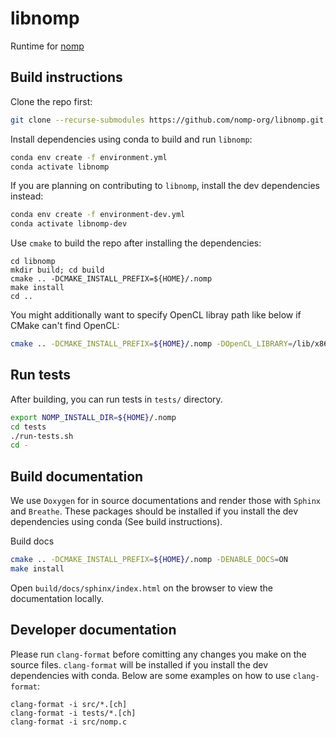 # libnomp

Runtime for [nomp](https://github.com/nomp-org/nomp)

## Build instructions

Clone the repo first:
```bash
git clone --recurse-submodules https://github.com/nomp-org/libnomp.git
```

Install dependencies using conda to build and run `libnomp`:
```bash
conda env create -f environment.yml
conda activate libnomp
```

If you are planning on contributing to `libnomp`, install the dev dependencies
instead:
```bash
conda env create -f environment-dev.yml
conda activate libnomp-dev
```

Use `cmake` to build the repo after installing the dependencies:
```
cd libnomp
mkdir build; cd build
cmake .. -DCMAKE_INSTALL_PREFIX=${HOME}/.nomp
make install
cd ..
```

You might additionally want to specify OpenCL libray path like below if CMake
can't find OpenCL:
```bash
cmake .. -DCMAKE_INSTALL_PREFIX=${HOME}/.nomp -DOpenCL_LIBRARY=/lib/x86_64-linux-gnu/libOpenCL.so.1
```

## Run tests

After building, you can run tests in `tests/` directory.
```bash
export NOMP_INSTALL_DIR=${HOME}/.nomp
cd tests
./run-tests.sh
cd -
```

## Build documentation

We use `Doxygen` for in source documentations and render those with `Sphinx` and
`Breathe`. These packages should be installed if you install the dev dependencies
using conda (See build instructions).

Build docs
```bash
cmake .. -DCMAKE_INSTALL_PREFIX=${HOME}/.nomp -DENABLE_DOCS=ON
make install
```

Open `build/docs/sphinx/index.html` on the browser to view the documentation
locally.

## Developer documentation

Please run `clang-format` before comitting any changes you make on the source
files. `clang-format` will be installed if you install the dev dependencies with
conda. Below are some examples on how to use `clang-format`:
```
clang-format -i src/*.[ch]
clang-format -i tests/*.[ch]
clang-format -i src/nomp.c
```
